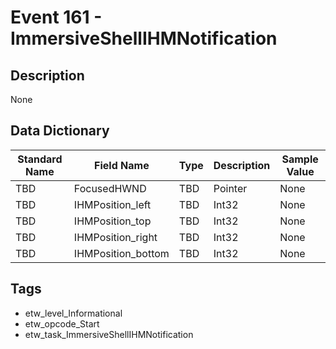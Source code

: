 # Event 161 - ImmersiveShellIHMNotification

## Description
None

## Data Dictionary
|Standard Name|Field Name|Type|Description|Sample Value|
|---|---|---|---|---|
|TBD|FocusedHWND|TBD|Pointer|None|None|
|TBD|IHMPosition_left|TBD|Int32|None|None|
|TBD|IHMPosition_top|TBD|Int32|None|None|
|TBD|IHMPosition_right|TBD|Int32|None|None|
|TBD|IHMPosition_bottom|TBD|Int32|None|None|

## Tags
* etw_level_Informational
* etw_opcode_Start
* etw_task_ImmersiveShellIHMNotification